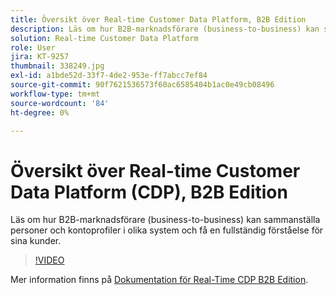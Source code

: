 ```yaml
---
title: Översikt över Real-time Customer Data Platform, B2B Edition
description: Läs om hur B2B-marknadsförare (business-to-business) kan sammanställa personer och kontoprofiler i olika system och få en fullständig förståelse för sina kunder.
solution: Real-time Customer Data Platform
role: User
jira: KT-9257
thumbnail: 338249.jpg
exl-id: a1bde52d-33f7-4de2-953e-ff7abcc7ef84
source-git-commit: 90f7621536573f60ac6585404b1ac0e49cb08496
workflow-type: tm+mt
source-wordcount: '84'
ht-degree: 0%

---
```


# Översikt över Real-time Customer Data Platform (CDP), B2B Edition

Läs om hur B2B-marknadsförare (business-to-business) kan sammanställa personer och kontoprofiler i olika system och få en fullständig förståelse för sina kunder.

>[!VIDEO](https://video.tv.adobe.com/v/338249?quality=12&learn=on)

Mer information finns på [Dokumentation för Real-Time CDP B2B Edition](https://experienceleague.adobe.com/docs/experience-platform/rtcdp/b2b-overview.html).

